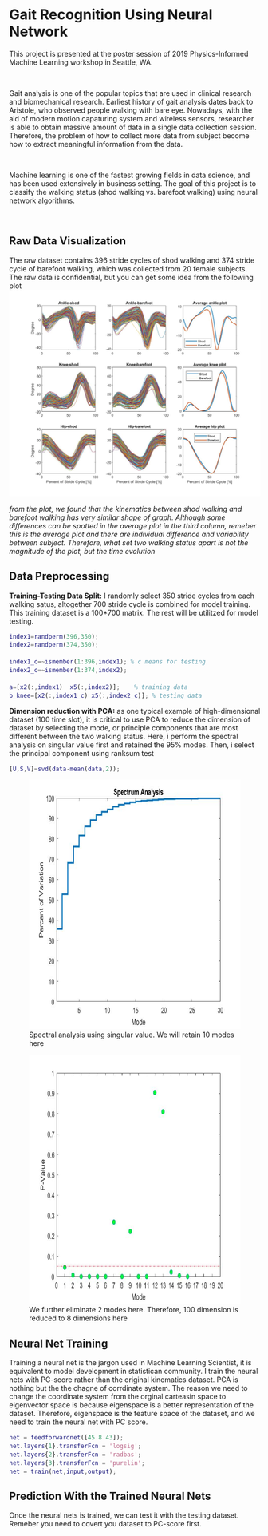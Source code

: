 # Gait Recognition Using Neural Network 
<p>This project is presented at the poster session of 2019 Physics-Informed Machine Learning workshop in Seattle, WA.</p><br>
<p> Gait analysis is one of the popular topics that are used in clinical research and biomechanical research. Earliest history of gait analysis dates back to Aristole, who observed people walking with bare eye. Nowadays, with the aid of modern motion capaturing system and wireless sensors, researcher is able to obtain massive amount of data in a single data collection session. Therefore, the problem of how to collect more data from subject become how to extract meaningful information from the data.</p><br>
<p> Machine learning is one of the fastest growing fields in data science, and has been used extensively in business setting. The goal of this project is to classify the walking status (shod walking vs. barefoot walking) using neural network algorithms. <p><br>

## Raw Data Visualization 
<p>The raw dataset contains 396 stride cycles of shod walking and 374 stride cycle of barefoot walking, which was collected from 20 female subjects. The raw data is confidential, but you can get some idea from the following plot 
<img src="image/plot_combo.jpg">

<p><em>from the plot, we found that the kinematics between shod walking and barefoot walking has very similar shape of graph. Although some differences can be spotted in the average plot in the third column, remeber this is the average plot and there are individual difference and variability between subject. Therefore, what set two walking status apart is not the magnitude of the plot, but the time evolution</em></p>

## Data Preprocessing
<p><b>Training-Testing Data Split:</b> I randomly select 350 stride cycles from each walking satus, altogether 700 stride cycle is combined for model training. This training dataset is a 100*700 matrix. The rest will be utilitzed for model testing.</p>

```matlab
index1=randperm(396,350);
index2=randperm(374,350);

index1_c=~ismember(1:396,index1); % c means for testing
index2_c=~ismember(1:374,index2);

a=[x2(:,index1)  x5(:,index2)];    % training data
b_knee=[x2(:,index1_c) x5(:,index2_c)]; % testing data
```

<p><b>Dimension reduction with PCA:</b> as one typical example of high-dimensional dataset (100 time slot), it is critical to use PCA to reduce the dimension of dataset by selecting the mode, or principle components that are most different between the two walking status. Here, i perform the spectral analysis on singular value first and retained the 95% modes. Then, i select the principal component using ranksum test

```matlab
[U,S,V]=svd(data-mean(data,2));
```
<figure>
<img src="image/spectral analysis.jpg" height=500 width=600>
<figcaption>Spectral analysis using singular value. We will retain 10 modes here</figcaption>
</figure>

<figure>
<img src="image/mode testing.jpg" height=500 width=600>
<figcaption>We further eliminate 2 modes here. Therefore, 100 dimension is reduced to 8 dimensions here</figcaption>
</figure>

## Neural Net Training
<p>Training a neural net is the jargon used in Machine Learning Scientist, it is equivalent to model development in statistican community. I train the neural nets with PC-score rather than the original kinematics dataset. PCA is nothing but the the chagne of corrdinate system. The reason we need to change the coordinate system from the orginal carteasin space to eigenvector space is because eigenspace is a better representation of the dataset. Therefore, eigenspace is the feature space of the dataset, and we need to train the neural net with PC score.</p>

```matlab
net = feedforwardnet([45 8 43]);
net.layers{1}.transferFcn = 'logsig';
net.layers{2}.transferFcn = 'radbas';
net.layers{3}.transferFcn = 'purelin';
net = train(net,input,output);
```

## Prediction With the Trained Neural Nets
<p>Once the neural nets is trained, we can test it with the testing dataset. Remeber you need to covert you dataset to PC-score first. 